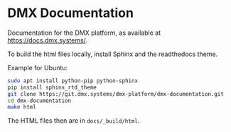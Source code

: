 # DMX Documentation

Documentation for the DMX platform, as available at https://docs.dmx.systems/.

To build the html files locally, install Sphinx and the readthedocs theme.

Example for Ubuntu:

```bash
sudo apt install python-pip python-sphinx
pip install sphinx_rtd_theme
git clone https://git.dmx.systems/dmx-platform/dmx-documentation.git
cd dmx-documentation
make html
```

The HTML files then are in `docs/_build/html`.
